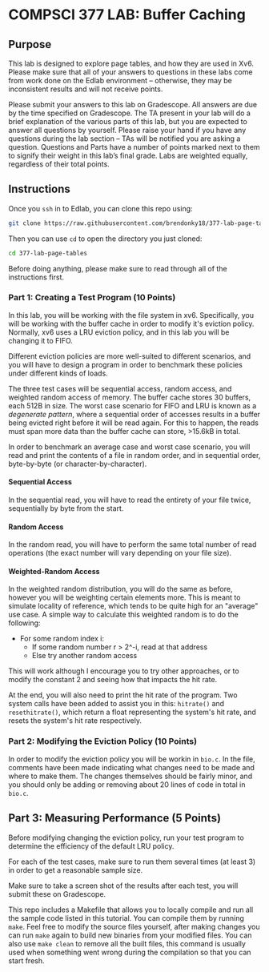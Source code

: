 # COMPSCI 377 LAB: Buffer Caching

## Purpose

This lab is designed to explore page tables, and how they are used in Xv6. Please make sure that all of your answers to questions in these labs come from work done on the Edlab environment – otherwise, they may be inconsistent results and will not receive points.

Please submit your answers to this lab on Gradescope. All answers are due by the time specified on Gradescope. The TA present in your lab will do a brief explanation of the various parts of this lab, but you are expected to answer all questions by yourself. Please raise your hand if you have any questions during the lab section – TAs will be notified you are asking a question. Questions and Parts have a number of points marked next to them to signify their weight in this lab’s final grade. Labs are weighted equally, regardless of their total points.

## Instructions
Once you `ssh` in to Edlab, you can clone this repo using:

```bash
git clone https://raw.githubusercontent.com/brendonky18/377-lab-page-tables/
```

Then you can use `cd` to open the directory you just cloned:

```bash
cd 377-lab-page-tables
```

Before doing anything, please make sure to read through all of the instructions first.

### Part 1: Creating a Test Program (10 Points)

In this lab, you will be working with the file system in xv6. Specifically, you will be working with the buffer cache in order to modify it's eviction policy. Normally, xv6 uses a LRU eviction policy, and in this lab you will be changing it to FIFO.

Different eviction policies are more well-suited to different scenarios, and you will have to design a program in order to benchmark these policies under different kinds of loads. 

The three test cases will be sequential access, random access, and weighted random access of memory. The buffer cache stores 30 buffers, each 512B in size. The worst case scenario for FIFO and LRU is known as a *degenerate pattern*, where a sequential order of accesses results in a buffer being evicted right before it will be read again. For this to happen, the reads must span more data than the buffer cache can store, >15.6kB in total. 

In order to benchmark an average case and worst case scenario, you will read and print the contents of a file in random order, and in sequential order, byte-by-byte (or character-by-character). 

#### Sequential Access
In the sequential read, you will have to read the entirety of your file twice, sequentially by byte from the start. 

#### Random Access
In the random read, you will have to perform the same total number of read operations (the exact number will vary depending on your file size).

#### Weighted-Random Access
In the weighted random distribution, you will do the same as before, however you will be weighting certain elements more. This is meant to simulate locality of reference, which tends to be quite high for an "average" use case. A simple way to calculate this weighted random is to do the following:

 - For some random index i:
    - If some random number r > 2^-i, read at that address
    - Else try another random access

This will work although I encourage you to try other approaches, or to modify the constant 2 and seeing how that impacts the hit rate. 

At the end, you will also need to print the hit rate of the program. Two system calls have been added to assist you in this: `hitrate()` and `resethitrate()`, which return a float representing the system's hit rate, and resets the system's hit rate respectively.

### Part 2: Modifying the Eviction Policy (10 Points)

In order to modify the eviction policy you will be workin in `bio.c`. In the file, comments have been made indicating what changes need to be made and where to make them. The changes themselves should be fairly minor, and you should only be adding or removing about 20 lines of code in total in `bio.c`. 

## Part 3: Measuring Performance (5 Points)
Before modifying changing the eviction policy, run your test program to determine the efficiency of the default LRU policy.

For each of the test cases, make sure to run them several times (at least 3) in order to get a reasonable sample size. 

Make sure to take a screen shot of the results after each test, you will submit these on Gradescope. 

This repo includes a Makefile that allows you to locally compile and run all the sample code listed in this tutorial. You can compile them by running `make`. Feel free to modify the source files yourself, after making changes you can run `make` again to build new binaries from your modified files. You can also use `make clean` to remove all the built files, this command is usually used when something went wrong during the compilation so that you can start fresh. 

